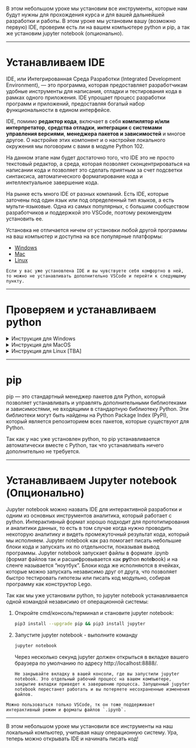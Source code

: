В этом небольшом уроке мы установим все инструменты, которые нам будут нужны для прохождения курса и для вашей дальнейшей разработки и работы. В этом уроке мы установим вашу (возможно первую) IDE, проверим есть ли на вашем компьютере python и pip, а так же установим jupyter notebook (опционально).

---
# Устанавливаем IDE

IDE, или Интегрированная Среда Разработки (Integrated Development Environment), — это программа, которая предоставляет разработчикам удобные инструменты для написания, отладки и тестирования кода в рамках одного приложения. IDE упрощает процесс разработки программ и приложений, предоставляя богатый набор функциональности в едином интерфейсе.


IDE, помимо **редактор кода**, включает в себя **компилятор и/или интерпретатор**, **cредства отладки**, **интеграции с системами управления версиями**, **менеджера пакетов и зависимостей** и многое другое. О настройке этих компонент и о настройке локального окружения мы поговорим с вами в модуле Python 102.


На данном этапе нам будет достаточно того, что IDE это не просто текстовый редактор, а среда, которая позволяет сконцентрироваться на написании кода и позволяет это сделать приятным за счет подсветки синтаксиса, автоматического форматирование кода и интеллектуальное завершение кода.

На рынке есть много IDE от разных компаний. Есть IDE, которые заточены под один язык или под определенный тип языков, а есть мульти-языковые. Одна из самых популярных, с большим сообществом разработчиков и поддержкой это VSCode, поэтому рекомендуем установить ее.

Установка не отличается ничем от установки любой другой программы на ваш компьютер и доступна на все популярные платформы:

- [Windows](https://code.visualstudio.com/docs/setup/windows)
- [Mac](https://code.visualstudio.com/docs/setup/mac)
- [Linux](https://code.visualstudio.com/docs/setup/linux)


```{note}
Если у вас уже установлена IDE и вы чувствуете себя комфортно в ней, то можно не устанавливать дополнительно VSCode и перейти к следующему пункту.
```
---
# Проверяем и устанавливаем python

<details>
  <summary>Инструкция для Windows</summary>

  1. Откройте командную строку:
   - Нажмите `Win + R`, чтобы открыть диалоговое окно "Выполнить".
   - Введите `cmd` и нажмите Enter.

  2. Проверьте версию Python:
    - В командной строке введите `python --version` или `python -V` и нажмите Enter.
    - Если Python установлен, вы увидите сообщение с номером установленной версии.
    - Если система не может найти Python, вы увидите сообщение об ошибке, например, `'python' is not recognized as an internal or external command, operable program or batch file.`


  Если Python установлен, переходите к следующему пункту.<br>
  Если Python не установлен, следуйте по шагам ниже:

  1. Скачайте установочный файл Python:
    - Перейдите на официальный сайт Python в раздел в раздел "Downloads" и скачайте последнюю версию Python для Windows - тут. Сайт автоматически предложит вам скачать версию, подходящую для вашей операционной системы.

  2. Запустите установочный файл:
    - Найдите скачанный файл (обычно в папке "Загрузки") и дважды кликните по нему, чтобы начать установку.
    - Важно: На первом экране установки убедитесь, что выбрана опция "Add Python X.X to PATH". Это позволит запускать Python из любой директории в командной строке.

  3. Следуйте инструкциям установщика:
    - Вы можете выбрать "Install Now" (установка с настройками по умолчанию) или "Customize installation" (настройка параметров установки), если вам нужны специфические опции.
    - Дождитесь завершения установки и нажмите "Finish".

  4. Проверьте установку:
    - После установки откройте командную строку (как описано выше) и введите `python --version`, чтобы проверить, что Python установлен и работает.

</details>


<details>
  <summary>Инструкция для MacOS</summary>

  На MacOS по умолчанию уже установлен python, но возможно установлена старая версия.

  1. Проверьте установку - откройте приложение Терминал (Terminal) и введите `python3 --version`.

  Если Python версии 3 установлен, переходите к следующему пункту.<br>
  Если Python версии 3 не установлен, следуйте по шагам ниже:

  1. Один из самых популярных способов установки python на MscOS это использование пакетного менеджера Homebrew. Если у вас еще не установлен Homebrew, вы можете установить его, введя в Терминале следующую команду (инструкции доступны на официальном сайте Homebrew [brew.sh](http://brew.sh)):

  ```bash
  /bin/bash -c "$(curl -fsSL https://raw.githubusercontent.com/Homebrew/install/master/install.sh)"
  ```

  2. После установки Homebrew выполните следующую команду для установки Python:

  ```bash
  brew install python
  ```

  Эта команда установит последнюю версию Python. Вы можете запустить Python 3, используя команду python3, и управлять пакетами с помощью pip3.

  Не забудьте после установки проверить версию Python, чтобы убедиться, что установка прошла успешно.

</details>


<details>
  <summary>Инструкция для Linux [TBA]</summary>
</details>

---
# pip

pip — это стандартный менеджер пакетов для Python, который позволяет устанавливать и управлять дополнительными библиотеками и зависимостями, не входящими в стандартную библиотеку Python. Эти библиотеки могут быть найдены на Python Package Index (PyPI), который является репозиторием всех пакетов, которые существуют для Python.

Так как у нас уже установлен python, то pip устанавливается автоматически вместе c Python, так что устанавливать ничего дополнительно не требуется.


---
# Устанавливаем Jupyter notebook (Опционально)

Jupyter notebook можно назвать IDE для интерактивной разработки и одним из основных инструментов аналитика, который работает с python.
Интерактивный формат хорошо подходит для прототипирования и аналитики данных, то есть в том случае когда нужно проводить некоторую аналитику и видеть промежуточный результат кода, который мы исполняем. Jupyter notebook как раз помогает писать небольшие блоки кода и запускать их по отдельности, показывая вывод программы. Jupyter notebook запускает файлы в формате .ipynb (формат файлов так и расшифровывается как **py**thon **n**ote**b**ook) и на сленге называется “ноутбук”. Блоки кода же исполняются в ячейках, которые можно запускать независимо друг от друга, что позволяет быстро тестировать гипотезы или писать код модульно, собирая программу как конструктор Lego.

Так как мы уже установили python, то jupyter notebook устанавливается одной командой независимо от операционной системы:

1. Откройте cmd/консоль/терминал и становите jupyter notebook:
    ```bash
    pip3 install --upgrade pip && pip3 install jupyter
    ```
2. Запустите jupyter notebook - выполните команду
    ```bash
    jupyter notebook
    ```
    Через несколько секунд jupyter должен открыться в вкладке вашего браузера по умолчанию по адресу http://localhost:8888/.

    ```{important}
    Не закрывайте вкладку в вашей консоли, где вы запустили jupyter notebook. Это отдельный рабочий процесс на вашем компьютере, закрытие вкладки приведет к завершению процесса. Запущенный jupyter notebook перестанет работать и вы потеряете несохраненные изменения файлов.
    ```


```{note}
Можно пользоваться только VSCode, тк он тоже поддерживает интерактивный режим и форматы файлов `.ipynb`.
```

---
В этом небольшом уроке мы установили все инструменты на наш локальный компьютер, учитывая нашу операционную систему. Ура, теперь можно открывать IDE и начинать писать код!
